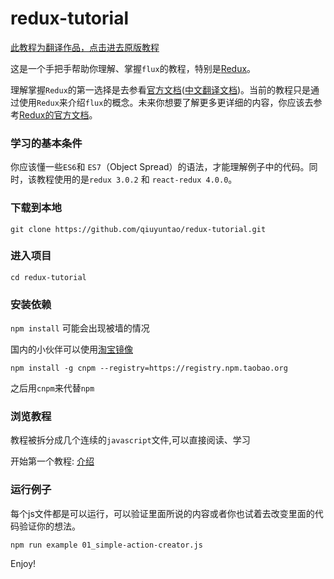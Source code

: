 redux-tutorial
=========================

[此教程为翻译作品，点击进去原版教程](https://github.com/happypoulp/redux-tutorial)

这是一个手把手帮助你理解、掌握`flux`的教程，特别是[Redux](https://github.com/rackt/redux)。

理解掌握`Redux`的第一选择是去参看[官方文档](http://redux.js.org/)([中文翻译文档](http://camsong.github.io/redux-in-chinese/))。当前的教程只是通过使用`Redux`来介绍`flux`的概念。未来你想要了解更多更详细的内容，你应该去参考[Redux的官方文档](http://redux.js.org/)。

### 学习的基本条件
你应该懂一些`ES6`和 `ES7`（Object Spread）的语法，才能理解例子中的代码。同时，该教程使用的是`redux 3.0.2` 和 `react-redux 4.0.0`。

### 下载到本地
`git clone https://github.com/qiuyuntao/redux-tutorial.git`

### 进入项目
`cd redux-tutorial`

### 安装依赖
`npm install` 可能会出现被墙的情况

国内的小伙伴可以使用[淘宝镜像](http://npm.taobao.org/)

`npm install -g cnpm --registry=https://registry.npm.taobao.org`

之后用`cnpm`来代替`npm`

### 浏览教程

教程被拆分成几个连续的`javascript`文件,可以直接阅读、学习

开始第一个教程: [介绍](00_introduction.js)

### 运行例子

每个js文件都是可以运行，可以验证里面所说的内容或者你也试着去改变里面的代码验证你的想法。


`npm run example 01_simple-action-creator.js`

Enjoy!
